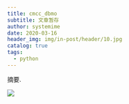 ```yaml
---
title: cmcc_dbmo
subtitle: 文章暂存
author: systemime
date: 2020-03-16
header_img: img/in-post/header/10.jpg
catalog: true
tags:
  - python
---
```

摘要.

<!-- more -->
![](https://cdn.nlark.com/yuque/0/2021/webp/663138/1620801785917-70a7b91d-c74f-41a3-a23f-252b9cd1f89f.webp#id=FRj58&originHeight=580&originWidth=654&originalType=binary&status=done&style=none)<br />
<br />

